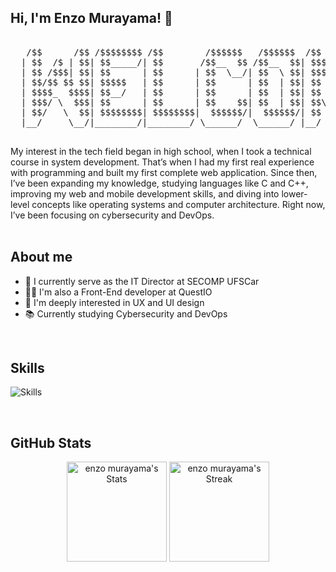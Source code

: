 ## Hi, I'm Enzo Murayama! 📌

<div align="center">

<pre>
                         
   /$$      /$$ /$$$$$$$$ /$$        /$$$$$$   /$$$$$$  /$$      /$$ /$$$$$$$$
  | $$  /$ | $$| $$_____/| $$       /$$__  $$ /$$__  $$| $$$    /$$$| $$_____/
  | $$ /$$$| $$| $$      | $$      | $$  \__/| $$  \ $$| $$$$  /$$$$| $$      
  | $$/$$ $$ $$| $$$$$   | $$      | $$      | $$  | $$| $$ $$/$$ $$| $$$$$   
  | $$$$_  $$$$| $$__/   | $$      | $$      | $$  | $$| $$  $$$| $$| $$__/   
  | $$$/ \  $$$| $$      | $$      | $$    $$| $$  | $$| $$\  $ | $$| $$      
  | $$/   \  $$| $$$$$$$$| $$$$$$$$|  $$$$$$/|  $$$$$$/| $$ \/  | $$| $$$$$$$$
  |__/     \__/|________/|________/ \______/  \______/ |__/     |__/|________/

</pre>

</div>

<div>
My interest in the tech field began in high school, when I took a technical course in system development. That’s when I had my first real experience with programming and built my first complete web application. Since then, I’ve been expanding my knowledge, studying languages like C and C++, improving my web and mobile development skills, and diving into lower-level concepts like operating systems and computer architecture. Right now, I’ve been focusing on cybersecurity and DevOps.
</div>

<br>

## About me
- 🚀 I currently serve as the IT Director at SECOMP UFSCar
- 🧑‍💻 I'm also a Front-End developer at QuestIO
- 🎨 I'm deeply interested in UX and UI design
- 📚 Currently studying Cybersecurity and DevOps

<br>

## Skills
![Skills](https://skills.syvixor.com/api/icons?i=html,css,c,cpp,js,react,tailwind,docker,figma)

<br>

## GitHub Stats
<div>
  <p align="center">
    <img src="https://github-readme-stats.vercel.app/api?username=enzomurayama&theme=dark&show_icons=true&count_private=true&card_width=508&title_color=FFFFFF&icon_color=FF0000&ring_color=FF0000&rank_icon=github" alt="enzo murayama's Stats" height="160">
    <img src="https://github-readme-streak-stats.herokuapp.com/?user=enzomurayama&theme=dark&count_private=true&card_width=508&currStreakNum=FF0000&fire=FF0000&currStreakLabel=FF0000&ring=FF0000" alt="enzo murayama's Streak" height="160">
  </p>
</div>
